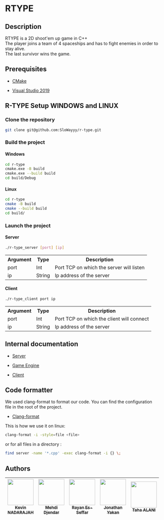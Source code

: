 # RTYPE

## Description

RTYPE is a 2D shoot'em up game in C++<br>
The player joins a team of 4 spaceships and has to fight enemies in order to stay alive.<br>
The last survivor wins the game.

## Prerequisites

- [CMake](https://cmake.org/download/)

- [Visual Studio 2019](https://visualstudio.microsoft.com/fr/downloads/)

##  R-TYPE Setup WINDOWS and LINUX

### Clone the repository

```bash
git clone git@github.com:SloWayyy/r-type.git
```

### Build the project

#### Windows


```bash
cd r-type
cmake.exe -B build
cmake.exe --build build
cd build/Debug
```

#### Linux

```bash
cd r-type
cmake -B build
cmake --build build
cd build/
```

### Launch the project

#### Server

```bash
./r-type_server [port] [ip]
```

<table>
  <tr>
    <th>Argument</th>
    <th>Type</th>
    <th>Description</th>
  </tr>
  <tr>
    <td>port</td>
    <td>Int</td>
    <td>Port TCP on which the server will listen</td>
  </tr>
  <tr>
    <td>ip</td>
    <td>String</td>
    <td>Ip address of the server</td>
  </tr>
</table>


#### Client

```bash
./r-type_client port ip
```

<table>
  <tr>
    <th>Argument</th>
    <th>Type</th>
    <th>Description</th>
  </tr>
  <tr>
    <td>port</td>
    <td>Int</td>
    <td>Port TCP on which the client will connect</td>
  </tr>
  <tr>
    <td>ip</td>
    <td>String</td>
    <td>Ip address of the server</td>
  </tr>

</table>

## Internal documentation

- [Server](server/Readme.md)

- [Game Engine](ecs/Readme.md)

- [Client](client/Readme.md)

## Code formatter

  We used clang-format to format our code. You can find the configuration file in the root of the project.

- [Clang-format](https://www.webkit.org/code-style-guidelines/)

 This is how we use it on linux:
  ```bash
  clang-format -i -style=file <file>
  ```

  or for all files in a directory :
  ```bash
  find server -name '*.cpp' -exec clang-format -i {} \;
  ```

## Authors

| [<img src="https://github.com/kvn703.png?size=85" width=85><br><sub>Kevin NADARAJAH</sub>](https://github.com/kvn703) | [<img src="https://github.com/SloWayyy.png?size=85" width=85><br><sub>Mehdi Djendar</sub>](https://github.com/SloWayyy) | [<img src="https://github.com/Sloyi.png?size=85" width=85><br><sub>Rayan Es-Seffar</sub>](https://github.com/Sloyi) | [<img src="https://github.com/JonathanYakan.png?size=85" width=85><br><sub>Jonathan Yakan</sub>](https://github.com/JonathanYakan) | [<img src="https://github.com/Tahalani.png?size=85" width=85><br><sub>Taha ALANI</sub>](https://github.com/Tahalani) |
|:-----------------------------------------------------------------------------------------------------------------------:|:-----------------------------------------------------------------------------------------------------------------------:|:-------------------------------------------------------------------------------------------------------------------:|:----------------------------------------------------------------------------------------------------------------------------------:|:--------------------------------------------------------------------------------------------------------------:|